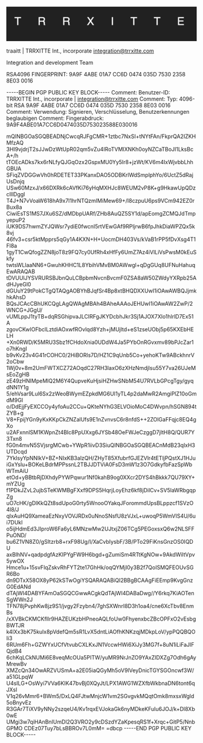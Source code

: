![image](https://raw.githubusercontent.com/TRRXITTE/SIGNATURES/main/TRRXITTE.png)

traaitt | TRRXITTE Int., incorporate
integration@trrxitte.com

Integration and development Team

RSA4096 FINGERPRINT: 9A9F 4ABE 01A7 CC6D 0474  035D 7530 2358 8E03 0016

-----BEGIN PGP PUBLIC KEY BLOCK-----
Comment: Benutzer-ID: TRRXITTE Int., incorporate | integration@trrxitte.com
Comment: Typ: 4096-bit RSA 9A9F 4ABE 01A7 CC6D 0474  035D 7530 2358 8E03 0016
Comment: Verwendung: Signieren, Verschlüsselung, Benutzerkennungen beglaubigen
Comment: Fingerabdruck: 9A9F4ABE01A7CC6D0474035D753023588E030016

mQINBGOaSGQBEADNjCwcqRJFgCMR+1ztbc7NxSI+tNYtFAn/FkprQA2IZKHMfzAQ
3HI9vjdrjT2sJJwDzWtUpR02qm5vZu4IRoTVMIXNKh0oyNZCaTBoJI1LksBcA+/h
tTOEcADks7kx6rNLfyQJGqOzx2GspxMU0Yy5Ir8+jzWt/KV6m4IxWjvbbLhhGBUA
SFiqZVDGGwVh0hRDETET33PKanxDAO5ODBKrlWdSmplphYo/6UctZ5dRajUsDnjq
USw60MzxJ/x66DXRk6cAVfKi76yHqMXHJc8WEUM2vP8K+g9HkawUpQDzcIllDggl
T4J+N7vVoaW618hA9x7l1hrNTQzmIMiMew69+/I8czpuU6ps9VCm942EZ0rBux8a
CiwiEsTS1MS7JXu6SZ/dMDbpUARf/ZHb8AuQZ5SY1d/apEomgZCMQJdTmpyepuP2
iUK9DS7hwmZYJQWsr7ydiE0fwcnI5rtVEwGAf9RPljrwB6fpJhkDiaWPZQx5k8vj
46fv3+csr5ktMpprs5qGy1A4KXN+H+UocmDH403Vs/kVaB1rPP5fDvXsg4T1Fl8a
1gyT1CwQfogZZN8joT8z9FQ7cy0UfRh4xHfFy6UmZ7Az4iVlLiVsPwsM0kEuSkfy
twtsWLlaaNN6+GwuhKHHC1L8YbihVMvBM0AWwgl+qDgGUq8UFNuHahuqEwARAQAB
tDVUUlJYSVRURSBJbnQuLCBpbmNvcnBvcmF0ZSA8aW50ZWdyYXRpb25AdHJyeGl0
dGUuY29tPokCTgQTAQgAOBYhBJqfSr4Bp8xtBHQDXXUwI1iOAwAWBQJjmkhkAhsD
BQsJCAcCBhUKCQgLAgQWAgMBAh4BAheAAAoJEHUwI1iOAwAW2ZwP/2WNCG+JGgU/
vUMLppJ1tyTB+dqRSGhipvaJLCIRFgJKYDcbhJkr3Sj1AJOX7Xlo1hlrlD7Ex51A
zgovCKwIOFbclLztdiAOxwfROvlqd8Yzh+jMUjltd+eS1zseUObj5p65KXEbHELH
+Xn0RWD/K5MRU3Sbz1fCHdoXnia0UDdW4Ja5PYbOnRGvxmv89bPJcZar1o7hKngI
b9vKv23v4G41rCOHC0/2HiBORls7D/HZ1C9qUnb5Co+yehoKTw9ABckhnrV2oCbw
1Wj0v+8m2UmFWTXCZ72AOqdC27RH3laxO6zXHzNmdjlsu55Y7va26UJeMsEoZgHB
zE49zHNIMpeMlQ2M6Y4QupveKuHjsiHZHwSNbM54U7RVLbGPcgTgy/gyqdNN1Y1g
5/ehVsar9Lul6Sx2zWeoBWymEZpkdMG6UI1yTL4p2daMwR2AmgiPlZ10oGmdM9GI
o/DdEjjFyEXCCOy4yfoAu2CCu+QKteNYhG3ELVOioMoC4DWvpn/hSGN894tZYB+g
V8+FpijYGn9yKxKKpCkZNZalUfs9E1nZvnvsC6r8nfdS++2ZOlGaFFqjc8EQ4gXo
u2AFxnnlSM1KWpnZt4BIc8PpUXxg6JYSb48OeFWJeCzggD7jltH8Q/QUR7Y3Txn8
fG0n4mvN5SVjsrgMCwb+YWpR1iivD3SiuQINBGOaSGQBEACnMdB23qlxH3UTDcqd
7YkIsyYpNNIkV+BZ+NIxKB3alzQH/ZHyT85XfubrfGJEZVlr4tETljPQstXJ1HJu
iGxYslu+BOKeLBdrMPPssnL2TBJJDTViA0FsD3mW1z3O7GdkyfbFazSpWbWTmAiU
etOd+yBBtbRjDXhdyPYWPqwur1Nf0kahB9og0XXcr2DYS4hBkkk7QU79XY+mYZUg
f1PDkJZvL2ujbSTeKWMBgFXxf9DPS5HqrjLoyEhz6kf8jDilCv+SV5laWRbgqpZg
uO7cHK/gDlKkQZt8sdUpoG0rty5WnooOYakqJForommdUpsBLppzcf1SVzO4l8/J
qlxAuHQ9XameaEzNxyVOVJRDx0uNnoSNsfU8zVJxL+uwoqP5WmVIS4U/6ui7DUkl
o5ijHdmEd3JIproW6Fa6yL6MNzwMw2UJtxjZ06TCg5PEGoxsxQ6w2NLSFFPuOND/
bu6Z1VN8Z0/gSItzrb8+rxF98Ug/I/XaCvbIysbF/3B/PTo29FiKnsGnzOS0IQDU
axBlhNV+qadpdgfAzKIPYgFW9H6bgd+gZumiSm4RTtKgNOw+9AkdWiltVpv5ywOX
Hmce1u+15svFlqZskvRhFYT2te17GhHk/oqQYMjI0y3B2f7QoISMQFEOUvSGR6Bo
dn9DTxX58OX8yP62kSTwOgiYSQARAQABiQI2BBgBCAAgFiEEmp9KvgGnzG0EdANd
dTAjWI4DABYFAmOaSGQCGwwACgkQdTAjWI4DABaDwg//Y6rkq7KiAOTenSgWWn2J
TFN78jPvphKw8jz9S1/jvgy2Fzybn4/7ghSXWnrI8D3h1oa4/cne6XcTbv8EnmBs
/xXVBkCKMCKfIlr9HAZEUKzbHPneoAQLfoUw0FhyenxbcZBcOPFxO2vEsbgBWTJR
k4lXx3bK75kulx8pVdefQm5sR1LvX5dntLiAOfhKNKzqjMDkpLoV/ypPQQBQOIi3
6RUm6Fh+GZWYxUCfVtvubCXLKxJN1VccwHWi6XiJy3MG7f+8uN1iLiFaJIFQjdB4
6chKqLCkNUMi6E8veqMcOUa5PITW/yuMR9NrJnZO9YAxZIDXZg7Odh6gAyMrewBv
XMZcQn34OwARZVUSmA+a2E05iaQGyMh5oV9lVeyDnicTGYSGOncwf3W/a51GLpqW
U4sILG+OsWyi7VVa6KIK47bvBj0XQyJt/LPX1AWG1WZXfbWkbnaDN6tont6qJXsl
V1q26vMmr6+BWm5/DxLQ4FJtwMnjcW1vm2SGvgvkMQqtOmk8mxsxWgld5oBnyvEz
R3GAr7TiXV9yNNy2szqeU4/Kv1rqxEVJokaGk6nyMDkeKFuIu6JOJ/k+Dl8Xb0wE
UMgi3w7qiHAnBnIUmDl2Q3VRO2y9cDSzdYZaKpesqRS1f+Xrqc+GitP5/NnbGPMO
CDEz07Tuy7bLsBBROv7L0mM=
=dbcp
-----END PGP PUBLIC KEY BLOCK-----
